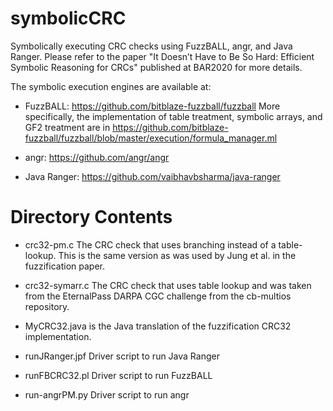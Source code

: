 # symbolicCRC

Symbolically executing CRC checks using FuzzBALL, angr, and Java Ranger.
Please refer to the paper "It Doesn’t Have to Be So Hard: Efficient Symbolic Reasoning for CRCs" published at BAR2020 for more details.

The symbolic execution engines are available at:

- FuzzBALL:
https://github.com/bitblaze-fuzzball/fuzzball
More specifically, the implementation of table treatment, symbolic arrays, and GF2 treatment are in https://github.com/bitblaze-fuzzball/fuzzball/blob/master/execution/formula_manager.ml

- angr:
https://github.com/angr/angr

- Java Ranger:
https://github.com/vaibhavbsharma/java-ranger


# Directory Contents

- crc32-pm.c
The CRC check that uses branching instead of a table-lookup. This is the same version as was used by Jung et al. in the fuzzification paper. 

- crc32-symarr.c 
The CRC check that uses table lookup and was taken from the EternalPass DARPA CGC challenge from the cb-multios repository.

- MyCRC32.java is the Java translation of the fuzzification CRC32 implementation.

- runJRanger.jpf
Driver script to run Java Ranger

- runFBCRC32.pl
Driver script to run FuzzBALL

- run-angrPM.py
Driver script to run angr

